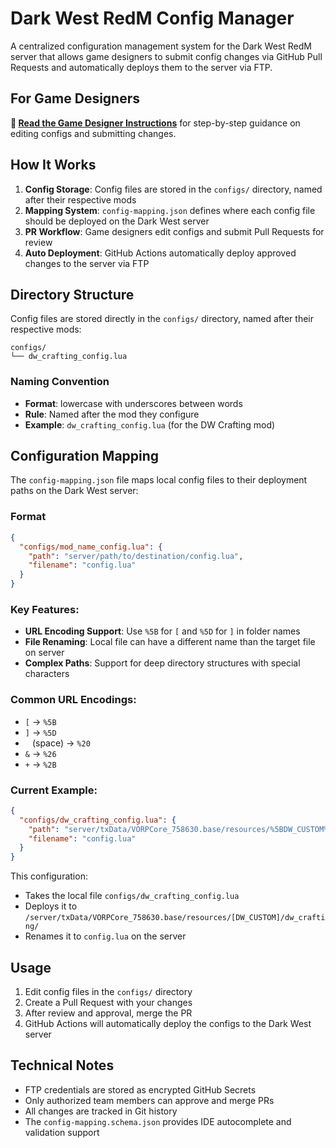 # Dark West RedM Config Manager

A centralized configuration management system for the Dark West RedM server that allows game designers to submit config changes via GitHub Pull Requests and automatically deploys them to the server via FTP.

## For Game Designers

**📖 [Read the Game Designer Instructions](Game%20Designer%20Instructions.md)** for step-by-step guidance on editing configs and submitting changes.

## How It Works

1. **Config Storage**: Config files are stored in the `configs/` directory, named after their respective mods
2. **Mapping System**: `config-mapping.json` defines where each config file should be deployed on the Dark West server
3. **PR Workflow**: Game designers edit configs and submit Pull Requests for review
4. **Auto Deployment**: GitHub Actions automatically deploy approved changes to the server via FTP

## Directory Structure

Config files are stored directly in the `configs/` directory, named after their respective mods:

```
configs/
└── dw_crafting_config.lua
```

### Naming Convention
- **Format**: lowercase with underscores between words
- **Rule**: Named after the mod they configure
- **Example**: `dw_crafting_config.lua` (for the DW Crafting mod)

## Configuration Mapping

The `config-mapping.json` file maps local config files to their deployment paths on the Dark West server:

### Format
```json
{
  "configs/mod_name_config.lua": {
    "path": "server/path/to/destination/config.lua",
    "filename": "config.lua"
  }
}
```

### Key Features:
- **URL Encoding Support**: Use `%5B` for `[` and `%5D` for `]` in folder names
- **File Renaming**: Local file can have a different name than the target file on server
- **Complex Paths**: Support for deep directory structures with special characters

### Common URL Encodings:
- `[` → `%5B`
- `]` → `%5D` 
- ` ` (space) → `%20`
- `&` → `%26`
- `+` → `%2B`

### Current Example:
```json
{
  "configs/dw_crafting_config.lua": {
    "path": "server/txData/VORPCore_758630.base/resources/%5BDW_CUSTOM%5D/dw_crafting/config.lua", 
    "filename": "config.lua"
  }
}
```

This configuration:
- Takes the local file `configs/dw_crafting_config.lua`
- Deploys it to `/server/txData/VORPCore_758630.base/resources/[DW_CUSTOM]/dw_crafting/`
- Renames it to `config.lua` on the server

## Usage

1. Edit config files in the `configs/` directory
2. Create a Pull Request with your changes
3. After review and approval, merge the PR
4. GitHub Actions will automatically deploy the configs to the Dark West server

## Technical Notes

- FTP credentials are stored as encrypted GitHub Secrets
- Only authorized team members can approve and merge PRs
- All changes are tracked in Git history
- The `config-mapping.schema.json` provides IDE autocomplete and validation support
